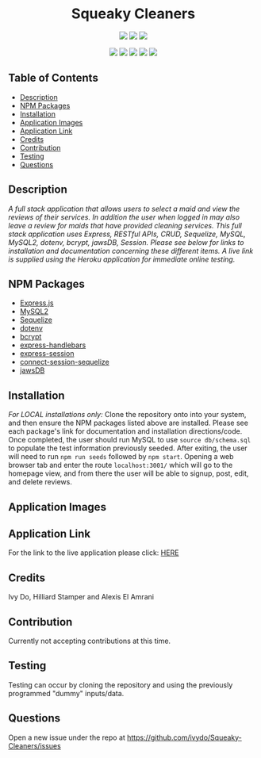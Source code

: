 <h1 align="center">Squeaky Cleaners</h1>

<p align="center">
    <img src="https://img.shields.io/github/repo-size/alexisn84/fantastic-umbrella" />
    <img src="https://img.shields.io/github/languages/top/alexisn84/fantastic-umbrella"  />
    <img src="https://img.shields.io/github/issues/alexisn84/fantastic-umbrella" />
</p>

<p align="center">
    <img src="https://img.shields.io/badge/Javascript-yellow" />
    <img src="https://img.shields.io/badge/express-orange" />
    <img src="https://img.shields.io/badge/Sequelize-blue"  />
    <img src="https://img.shields.io/badge/mySQL-blue"  />
    <img src="https://img.shields.io/badge/dotenv-green" />
</p>

## Table of Contents
- [Description](#description)
- [NPM Packages](#npm-packages)
- [Installation](#installation)
- [Application Images](#application-Images)
- [Application Link](#application-Link)
- [Credits](#credits)
- [Contribution](#contribution)
- [Testing](#testing)
- [Questions](#questions)

## Description
*A full stack application that allows users to select a maid and view the reviews of their services. In addition the user when logged in may also leave a review for maids that have provided cleaning services. This full stack application uses Express, RESTful APIs, CRUD, Sequelize, MySQL, MySQL2, dotenv, bcrypt, jawsDB, Session. Please see below for links to installation and documentation concerning these different items. A live link is supplied using the Heroku application for immediate online testing.*

## NPM Packages
- [Express.js](https://www.npmjs.com/package/express)
- [MySQL2](https://www.npmjs.com/package/mysql2)
- [Sequelize](https://www.npmjs.com/package/sequelize)
- [dotenv](https://www.npmjs.com/package/dotenv)
- [bcrypt](https://www.npmjs.com/package/bcrypt)
- [express-handlebars](https://www.npmjs.com/package/express-handlebars)
- [express-session](https://www.npmjs.com/package/express-session)
- [connect-session-sequelize](https://www.npmjs.com/package/connect-session-sequelize)
- [jawsDB](https://www.jawsdb.com/)

## Installation
*For LOCAL installations only:*
Clone the repository onto into your system, and then ensure the NPM packages listed above are installed. Please see each package's link for documentation and installation directions/code. Once completed, the user should run MySQL to use `source db/schema.sql` to populate the test information previously seeded. After exiting, the user will need to run `npm run seeds` followed by `npm start`. Opening a web browser tab and enter the route `localhost:3001/` which will go to the homepage view, and from there the user will be able to signup, post, edit, and delete reviews.  

## Application Images

## Application Link
For the link to the live application please click: [HERE]()

## Credits
Ivy Do, Hilliard Stamper and Alexis El Amrani

## Contribution
Currently not accepting contributions at this time.

## Testing
Testing can occur by cloning the repository and using the previously programmed "dummy" inputs/data.

## Questions
Open a new issue under the repo at https://github.com/ivydo/Squeaky-Cleaners/issues